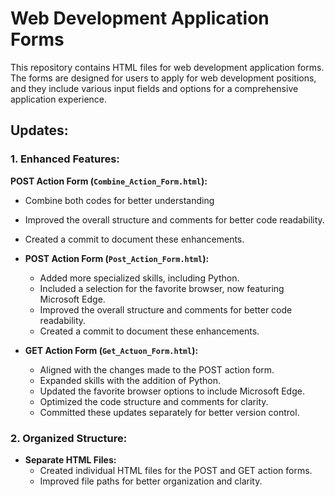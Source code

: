 # Web Development Application Forms

This repository contains HTML files for web development application forms. The forms are designed for users to apply for web development positions, and they include various input fields and options for a comprehensive application experience.

## Updates:

### 1. Enhanced Features:


**POST Action Form (`Combine_Action_Form.html`):**

* Combine both codes for better understanding
* Improved the overall structure and comments for better code readability.
* Created a commit to document these enhancements.
* **POST Action Form (`Post_Action_Form.html`):**

  * Added more specialized skills, including Python.
  * Included a selection for the favorite browser, now featuring Microsoft Edge.
  * Improved the overall structure and comments for better code readability.
  * Created a commit to document these enhancements.
* **GET Action Form (`Get_Actuon_Form.html`):**

  * Aligned with the changes made to the POST action form.
  * Expanded skills with the addition of Python.
  * Updated the favorite browser options to include Microsoft Edge.
  * Optimized the code structure and comments for clarity.
  * Committed these updates separately for better version control.

### 2. Organized Structure:

* **Separate HTML Files:**
  * Created individual HTML files for the POST and GET action forms.
  * Improved file paths for better organization and clarity.
